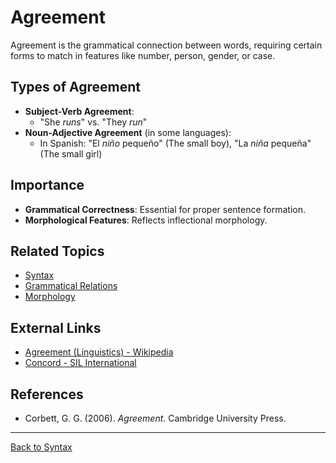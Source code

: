 # Agreement

Agreement is the grammatical connection between words, requiring certain forms to match in features like number, person, gender, or case.

## Types of Agreement

- **Subject-Verb Agreement**:
  - "She *runs*" vs. "They *run*"
- **Noun-Adjective Agreement** (in some languages):
  - In Spanish: "El *niño* pequeño" (The small boy), "La *niña* pequeña" (The small girl)

## Importance

- **Grammatical Correctness**: Essential for proper sentence formation.
- **Morphological Features**: Reflects inflectional morphology.

## Related Topics

- [Syntax](Syntax.md)
- [Grammatical Relations](Grammatical-Relations.md)
- [Morphology](../Morphology/README.md)

## External Links

- [Agreement (Linguistics) - Wikipedia](https://en.wikipedia.org/wiki/Agreement_(linguistics))
- [Concord - SIL International](https://glossary.sil.org/term/concord)

## References

- Corbett, G. G. (2006). *Agreement*. Cambridge University Press.

---

[Back to Syntax](README.md)
